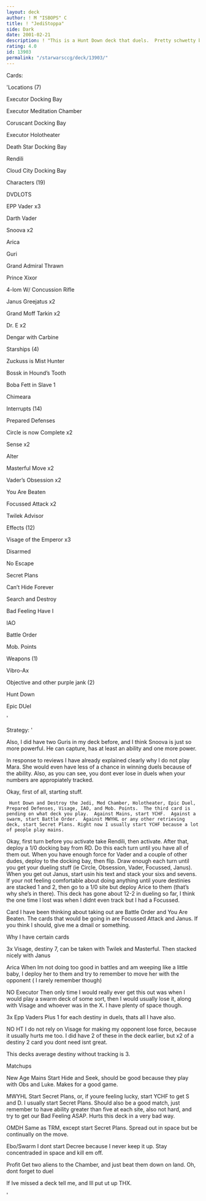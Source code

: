 ```yaml
---
layout: deck
author: ! M "ISBOPS" C
title: ! "JediStoppa"
side: Dark
date: 2001-02-21
description: ! "This is a Hunt Down deck that duels.  Pretty schwetty balls."
rating: 4.0
id: 13903
permalink: "/starwarsccg/deck/13903/"
---
```

Cards: 

'Locations (7)

Executor Docking Bay

Executor Meditation Chamber

Coruscant Docking Bay

Executor Holotheater

Death Star Docking Bay

Rendili

Cloud City Docking Bay


Characters (19)

DVDLOTS

EPP Vader x3

Darth Vader

Snoova x2

Arica

Guri

Grand Admiral Thrawn

Prince Xixor

4-lom W/ Concussion Rifle

Janus Greejatus x2

Grand Moff Tarkin x2

Dr. E x2

Dengar with Carbine


Starships (4)

Zuckuss is Mist Hunter

Bossk in Hound’s Tooth

Boba Fett in Slave 1

Chimeara


Interrupts (14)

Prepared Defenses

Circle is now Complete x2

Sense x2

Alter

Masterful Move x2

Vader’s Obsession x2

You Are Beaten

Focussed Attack x2

Twilek Advisor


Effects (12)

Visage of the Emperor x3

Disarmed

No Escape

Secret Plans

Can’t Hide Forever

Search and Destroy

Bad Feeling Have I

IAO

Battle Order

Mob. Points


Weapons (1)

Vibro-Ax


Objective and other purple jank (2)

Hunt Down 

Epic DUel



'

Strategy: '

Also, I did have two Guris in my deck before, and I think Snoova is just so more powerful.  He can capture, has at least an ability and one more power.  

In response to reviews  I have already explained clearly why I do not play Mara.  She would even have less of a chance in winning duels because of the ability.  Also, as you can see, you dont ever lose in duels when your numbers are appropiately tracked.  



Okay, first of all, starting stuff.


     Hunt Down and Destroy the Jedi, Med Chamber, Holotheater, Epic Duel, Prepared Defenses, Visage, IAO, and Mob. Points.  The third card is pending on what deck you play.  Against Mains, start YCHF.  Against a swarm, start Battle Order.  Against MWYHL or any other retrieving deck, start Secret Plans. Right now I usually start YCHF because a lot of people play mains.  


   Okay, first turn before you activate take Rendili, then activate.  After that, deploy a 1/0 docking bay from RD. Do this each turn until you have all of them out.  When you have enough force for Vader and a couple of other dudes, deploy to the docking bay, then flip.  Draw enough each turn until you get your dueling stuff (ie Circle, Obsession, Vader, Focussed, Janus).  When you get out Janus, start usin his text and stack your sixs and sevens.  If your not feeling comfortable about doing anything until youre destinies are stacked 1 and 2, then go to a 1/0 site but deploy Arice to them (that’s why she’s in there). This deck has gone about 12-2 in dueling so far, I think the one time I lost was when I didnt even track but I had a Focussed.  


   Card I have been thinking about taking out are Battle Order and You Are Beaten.  The cards that would be going in are Focussed Attack and Janus.  If you think I should, give me a dmail or something.  


  Why I have certain cards


3x Visage, destiny 7, can be taken with Twilek and Masterful.  Then stacked nicely with Janus


Arica  When Im not doing too good in battles and am weeping like a little baby, I deploy her to them and try to remember to move her with the opponent ( I rarely remember though) 


NO Executor  Then only time I would really ever get this out was when I would play a swarm deck of some sort, then I would usually lose it, along with Visage and whoever was in the X.  I have plenty of space though.


3x Epp Vaders  Plus 1 for each destiny in duels, thats all I have also.  


NO HT I do not rely on Visage for making my opponent lose force, because it usually hurts me too.  I did have 2 of these in the deck earlier, but x2 of a destiny 2 card you dont need isnt great.  


This decks average destiny without tracking is 3.  


Matchups 


New Age Mains  Start Hide and Seek, should be good because they play with Obs and Luke.  Makes for a good game.  


MWYHL  Start Secret Plans, or, if youre feeling lucky, start YCHF to get S and D.  I usually start Secret Plans.  Should also be a good match, just remember to have ability greater than five at each site, also not hard, and try to get our Bad Feeling ASAP.  Hurts this deck in a very bad way.


OMDH  Same as TRM, except start Secret Plans.  Spread out in space but be continually on the move.  


Ebo/Swarm  I dont start Decree because I never keep it up.  Stay concentraded in space and kill em off.


Profit  Get two aliens to the Chamber, and just beat them down on land.  Oh, dont forget to duel



If Ive missed a deck tell me, and Ill put ut up THX.  




'
